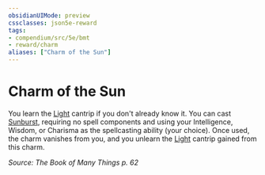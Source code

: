 ```yaml
---
obsidianUIMode: preview
cssclasses: json5e-reward
tags:
- compendium/src/5e/bmt
- reward/charm
aliases: ["Charm of the Sun"]
---
```

# Charm of the Sun

You learn the [Light](/Systems/5e/spells/light.md) cantrip if you don't already know it. You can cast [Sunburst](/Systems/5e/spells/sunburst.md), requiring no spell components and using your Intelligence, Wisdom, or Charisma as the spellcasting ability (your choice). Once used, the charm vanishes from you, and you unlearn the [Light](/Systems/5e/spells/light.md) cantrip gained from this charm.

*Source: The Book of Many Things p. 62*